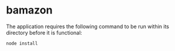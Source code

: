 # bamazon
The application requires the following command to be run within its directory before it is functional:
```bash
node install
```